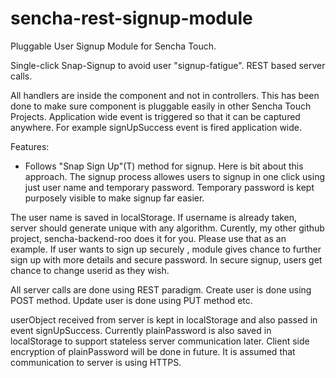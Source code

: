sencha-rest-signup-module
=========================

Pluggable User Signup Module for Sencha Touch.

Single-click Snap-Signup to avoid user "signup-fatigue". REST based server calls.

All handlers are inside the component and not in controllers. This has been done to make sure component is pluggable easily in other Sencha Touch Projects.
Application wide event is triggered so that it can be captured anywhere. 
For example signUpSuccess event is fired application wide.

Features:
* Follows "Snap Sign Up"(T) method for signup. Here is bit about this approach.
The signup process allowes users to signup in one click using just user name and temporary password.
Temporary password is kept purposely visible to make signup far easier.

The user name is saved in localStorage. If username is already taken, server should generate unique with any algorithm. Curently, my other github project, sencha-backend-roo does it for you. Please use that as an example.
If user wants to sign up securely , module gives chance to further sign up with more details and secure password. In secure signup, users get chance to change userid as they wish.

All server calls are done using REST paradigm. Create user is done using POST method. Update user is done using PUT method etc. 

userObject received from server is kept in localStorage and also passed in event signUpSuccess. Currently plainPassword is also saved in localStorage to support stateless server communication later. Client side encryption of plainPassword will be done in future. It is assumed that communication to server is using HTTPS. 
